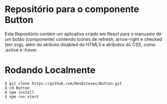 # Repositório para o componente Button

Este Repositório contém um aplicativo criado em React para o manuseio de um botão (componente) contendo ícones de refresh, arrow-right e checked (em svg), além do atributo disabled do HTML5 e atributos do CSS, como :active e :hover.

# Rodando Localmente

```
$ git clone https://github.com/DevEsteves/Button.git
$ cd Button 
$ npm install
$ npm run start
```
